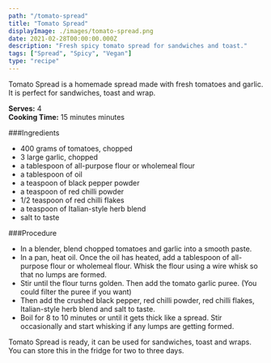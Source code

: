 ```yaml
---
path: "/tomato-spread"
title: "Tomato Spread"
displayImage: ./images/tomato-spread.png
date: 2021-02-28T00:00:00.000Z
description: "Fresh spicy tomato spread for sandwiches and toast."
tags: ["Spread", "Spicy", "Vegan"]
type: "recipe"
---
```


Tomato Spread is a homemade spread made with fresh tomatoes and garlic. It is perfect for sandwiches, toast and wrap. 

**Serves:** 4\
**Cooking Time:** 15 minutes minutes

###Ingredients
- 400 grams of tomatoes, chopped
- 3 large garlic, chopped
- a tablespoon of all-purpose flour or wholemeal flour
- a tablespoon of oil
- a teaspoon of black pepper powder
- a teaspoon of red chilli powder
- 1/2 teaspoon of red chilli flakes
- a teaspoon of Italian-style herb blend
- salt to taste

###Procedure
- In a blender, blend chopped tomatoes and garlic into a smooth paste.
- In a pan, heat oil. Once the oil has heated, add a tablespoon of all-purpose flour or wholemeal flour. Whisk the flour using a wire whisk so that no lumps are formed. 
- Stir until the flour turns golden. Then add the tomato garlic puree. (You could filter the puree if you want)
- Then add the crushed black pepper, red chilli powder, red chilli flakes, Italian-style herb blend and salt to taste. 
- Boil for 8 to 10 minutes or until it gets thick like a spread. Stir occasionally and start whisking if any lumps are getting formed. 

Tomato Spread is ready, it can be used for sandwiches, toast and wraps. You can store this in the fridge for two to three days.